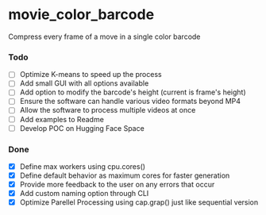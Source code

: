 # movie_color_barcode
 Compress every frame of a move in a single color barcode

### Todo

- [ ] Optimize K-means to speed up the process
- [ ] Add small GUI with all options available
- [ ] Add option to modify the barcode's height (current is frame's height)
- [ ] Ensure the software can handle various video formats beyond MP4
- [ ] Allow the software to process multiple videos at once
- [ ] Add examples to Readme
- [ ] Develop POC on Hugging Face Space

### Done
- [X] Define max workers using cpu.cores()
- [X] Define default behavior as maximum cores for faster generation
- [X] Provide more feedback to the user on any errors that occur
- [X] Add custom naming option through CLI
- [X] Optimize Parellel Processing using cap.grap() just like sequential version
